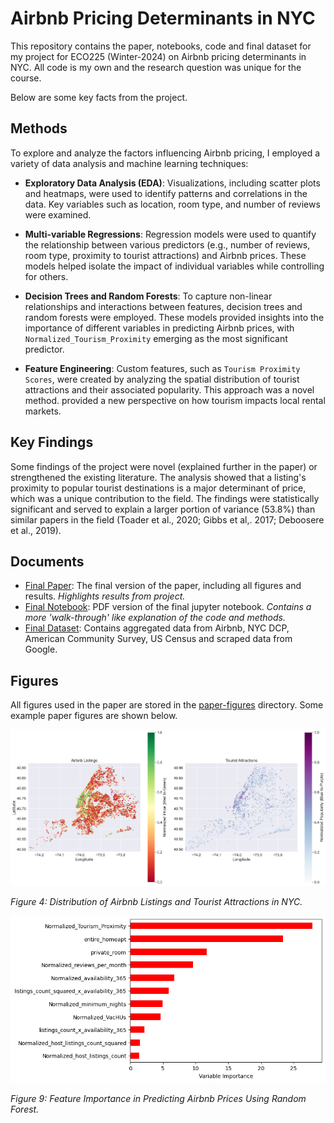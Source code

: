 # Airbnb Pricing Determinants in NYC

This repository contains the paper, notebooks, code and final dataset for my project for ECO225 (Winter-2024) on Airbnb pricing determinants in NYC. All code is my own and the research question was unique for the course. 

Below are some key facts from the project.

## Methods

To explore and analyze the factors influencing Airbnb pricing, I employed a variety of data analysis and machine learning techniques:

- **Exploratory Data Analysis (EDA)**: Visualizations, including scatter plots and heatmaps, were used to identify patterns and correlations in the data. Key variables such as location, room type, and number of reviews were examined.
  
- **Multi-variable Regressions**: Regression models were used to quantify the relationship between various predictors (e.g., number of reviews, room type, proximity to tourist attractions) and Airbnb prices. These models helped isolate the impact of individual variables while controlling for others.
  
- **Decision Trees and Random Forests**: To capture non-linear relationships and interactions between features, decision trees and random forests were employed. These models provided insights into the importance of different variables in predicting Airbnb prices, with `Normalized_Tourism_Proximity` emerging as the most significant predictor.
  
- **Feature Engineering**: Custom features, such as `Tourism Proximity Scores`, were created by analyzing the spatial distribution of tourist attractions and their associated popularity. This approach was a novel method. provided a new perspective on how tourism impacts local rental markets.

## Key Findings

Some findings of the project were novel (explained further in the paper) or strengthened the existing literature. The analysis showed that a listing's proximity to popular tourist destinations is a major determinant of price, which was a unique contribution to the field. The findings were statistically significant and served to explain a larger portion of variance (53.8%) than similar papers in the field (Toader et al., 2020; Gibbs et al,. 2017; Deboosere et al., 2019).

## Documents

- [Final Paper](./Final_Paper.pdf): The final version of the paper, including all figures and results. *Highlights results from project.*
- [Final Notebook](./final_jupyter_notebook.pdf): PDF version of the final jupyter notebook. *Contains a more 'walk-through' like explanation of the code and methods.*
- [Final Dataset](./final_df.csv): Contains aggregated data from Airbnb, NYC DCP, American Community Survey, US Census and scraped data from Google. 

## Figures

All figures used in the paper are stored in the [paper-figures](./Paper%20Figures) directory. Some example paper figures are shown below.

![Tourism Maps](./Paper%20Figures/fig4-tourismmaps.png)

*Figure 4: Distribution of Airbnb Listings and Tourist Attractions in NYC.*

![Random Forest Model](./Paper%20Figures/fig9-rfm.png)

*Figure 9: Feature Importance in Predicting Airbnb Prices Using Random Forest.*
